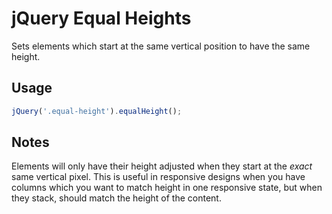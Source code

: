 # jQuery Equal Heights
Sets elements which start at the same vertical position to have the same height.

## Usage
```javascript
jQuery('.equal-height').equalHeight();
```

## Notes
Elements will only have their height adjusted when they start at the *exact* same vertical pixel.  This is useful in responsive designs when you have columns which you want to match height in one responsive state, but when they stack, should match the height of the content.
